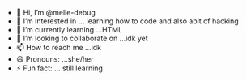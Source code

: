 - 👋 Hi, I’m @melle-debug
- 👀 I’m interested in ... learning how to code and also abit of hacking
- 🌱 I’m currently learning ...HTML
- 💞️ I’m looking to collaborate on ...idk yet
- 📫 How to reach me ...idk
- 😄 Pronouns: ...she/her
- ⚡ Fun fact: ... still learning

<!---
melle-debug/melle-debug is a ✨ special ✨ repository because its `README.md` (this file) appears on your GitHub profile.
You can click the Preview link to take a look at your changes.
--->
